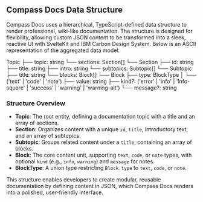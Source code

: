 ## Compass Docs Data Structure

Compass Docs uses a hierarchical, TypeScript-defined data structure to render professional, wiki-like documentation. The structure is designed for flexibility, allowing custom JSON content to be transformed into a sleek, reactive UI with SvelteKit and IBM Carbon Design System. Below is an ASCII representation of the aggregated data model:


Topic
├── topic: string
└── sections: Section[]
    └── Section
        ├── id: string
        ├── title: string
        ├── intro: string
        └── subtopics: Subtopic[]
            └── Subtopic
                ├── title: string
                └── blocks: Block[]
                    └── Block
                        ├── type: BlockType
                        │   └── ('text' | 'code' | 'note')
                        ├── value: string
                        ├── kind?: ('error' | 'info' | 'info-square' | 'success' | 'warning' | 'warning-alt')
                        └── message?: string


### Structure Overview
- **Topic**: The root entity, defining a documentation topic with a title and an array of sections.
- **Section**: Organizes content with a unique `id`, `title`, introductory text, and an array of subtopics.
- **Subtopic**: Groups related content under a `title`, containing an array of blocks.
- **Block**: The core content unit, supporting `text`, `code`, or `note` types, with optional `kind` (e.g., `info`, `warning`) and `message` for notes.
- **BlockType**: A union type restricting `Block.type` to `text`, `code`, or `note`.

This structure enables developers to create modular, reusable documentation by defining content in JSON, which Compass Docs renders into a polished, user-friendly interface.